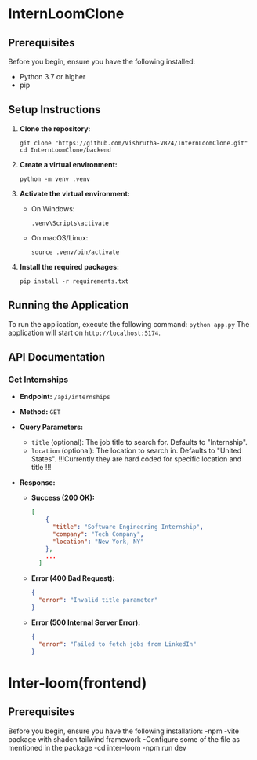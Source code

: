 # InternLoomClone


## Prerequisites

Before you begin, ensure you have the following installed:
- Python 3.7 or higher
- pip 

## Setup Instructions

1. **Clone the repository:**
   ```
   git clone "https://github.com/Vishrutha-VB24/InternLoomClone.git"
   cd InternLoomClone/backend
   ```

2. **Create a virtual environment:**
   ```
   python -m venv .venv
   ```

3. **Activate the virtual environment:**
   - On Windows:
     ```
     .venv\Scripts\activate
     ```
   - On macOS/Linux:
     ```
     source .venv/bin/activate
     ```

4. **Install the required packages:**
   ```
   pip install -r requirements.txt
   ```

## Running the Application

To run the application, execute the following command:
    ```
    python app.py
    ```
The application will start on `http://localhost:5174`.

## API Documentation

### Get Internships

- **Endpoint:** `/api/internships`
- **Method:** `GET`
- **Query Parameters:**
  - `title` (optional): The job title to search for. Defaults to "Internship".
  - `location` (optional): The location to search in. Defaults to "United States".
!!!Currently they are hard coded for specific location and title !!!

- **Response:**
  - **Success (200 OK):**
    ```json
    [
        {
          "title": "Software Engineering Internship",
          "company": "Tech Company",
          "location": "New York, NY"
        },
        ...
      ]
    ```

  - **Error (400 Bad Request):**
    ```json
    {
      "error": "Invalid title parameter"
    }
    ```

  - **Error (500 Internal Server Error):**
    ```json
    {
      "error": "Failed to fetch jobs from LinkedIn"
    }
    ```
# Inter-loom(frontend)

## Prerequisites

Before you begin, ensure you have the following installation:
-npm 
-vite package with shadcn tailwind framework
-Configure some of the file as mentioned in the package
-cd inter-loom 
-npm run dev
